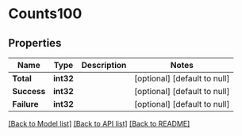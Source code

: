 # Counts100

## Properties
Name | Type | Description | Notes
------------ | ------------- | ------------- | -------------
**Total** | **int32** |  | [optional] [default to null]
**Success** | **int32** |  | [optional] [default to null]
**Failure** | **int32** |  | [optional] [default to null]

[[Back to Model list]](../README.md#documentation-for-models) [[Back to API list]](../README.md#documentation-for-api-endpoints) [[Back to README]](../README.md)

